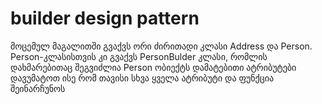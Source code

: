 # builder design pattern

მოცემულ მაგალითში გვაქვს ორი ძირითადი კლასი Address და Person. Person-კლასისთვის კი გვაქვს PersonBulder კლასი, რომლის დახმარებითაც შეგვიძლია Person ობიექტს დამატებითი ატრიბუტები დავუმატოთ ისე რომ თავისი სხვა ყველა ატრიბუტი და ფუნქცია შეინარჩუნოს
